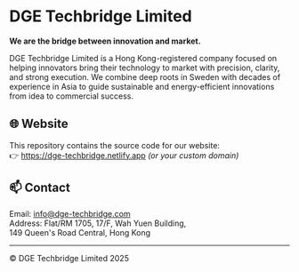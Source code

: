 # DGE Techbridge Limited

**We are the bridge between innovation and market.**

DGE Techbridge Limited is a Hong Kong-registered company focused on helping innovators bring their technology to market with precision, clarity, and strong execution. We combine deep roots in Sweden with decades of experience in Asia to guide sustainable and energy-efficient innovations from idea to commercial success.

## 🌐 Website

This repository contains the source code for our website:  
👉 https://dge-techbridge.netlify.app *(or your custom domain)*

## 📫 Contact

Email: info@dge-techbridge.com  
Address: Flat/RM 1705, 17/F, Wah Yuen Building,  
149 Queen's Road Central, Hong Kong

---

© DGE Techbridge Limited 2025
